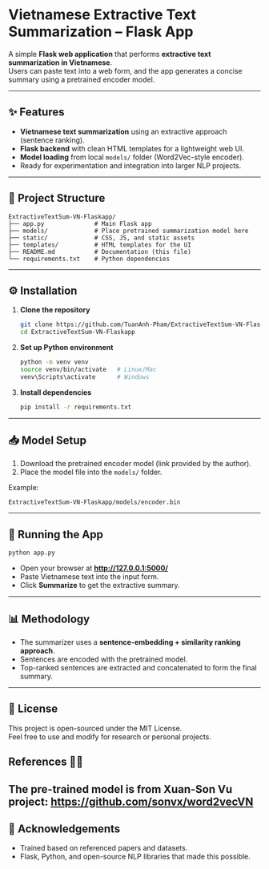 # Vietnamese Extractive Text Summarization – Flask App

A simple **Flask web application** that performs **extractive text summarization in Vietnamese**.  
Users can paste text into a web form, and the app generates a concise summary using a pretrained encoder model.

---

## ✨ Features
- **Vietnamese text summarization** using an extractive approach (sentence ranking).
- **Flask backend** with clean HTML templates for a lightweight web UI.
- **Model loading** from local `models/` folder (Word2Vec-style encoder).
- Ready for experimentation and integration into larger NLP projects.

---

## 📂 Project Structure
```
ExtractiveTextSum-VN-Flaskapp/
├── app.py              # Main Flask app
├── models/             # Place pretrained summarization model here
├── static/             # CSS, JS, and static assets
├── templates/          # HTML templates for the UI
├── README.md           # Documentation (this file)
└── requirements.txt    # Python dependencies
```

---

## ⚙️ Installation

1. **Clone the repository**
   ```bash
   git clone https://github.com/TuanAnh-Pham/ExtractiveTextSum-VN-Flaskapp.git
   cd ExtractiveTextSum-VN-Flaskapp
   ```

2. **Set up Python environment**
   ```bash
   python -m venv venv
   source venv/bin/activate   # Linux/Mac
   venv\Scripts\activate      # Windows
   ```

3. **Install dependencies**
   ```bash
   pip install -r requirements.txt
   ```

---

## 📥 Model Setup

1. Download the pretrained encoder model (link provided by the author).  
2. Place the model file into the `models/` folder.  

Example:
```
ExtractiveTextSum-VN-Flaskapp/models/encoder.bin
```

---

## 🚀 Running the App
```bash
python app.py
```

- Open your browser at **http://127.0.0.1:5000/**
- Paste Vietnamese text into the input form.
- Click **Summarize** to get the extractive summary.

---

## 📊 Methodology
- The summarizer uses a **sentence-embedding + similarity ranking approach**.  
- Sentences are encoded with the pretrained model.  
- Top-ranked sentences are extracted and concatenated to form the final summary.  

---


## 📜 License
This project is open-sourced under the MIT License.  
Feel free to use and modify for research or personal projects.

## References 👏🏻
The pre-trained model is from Xuan-Son Vu project: https://github.com/sonvx/word2vecVN 
---

## 🙌 Acknowledgements
- Trained based on referenced papers and datasets.  
- Flask, Python, and open-source NLP libraries that made this possible.
